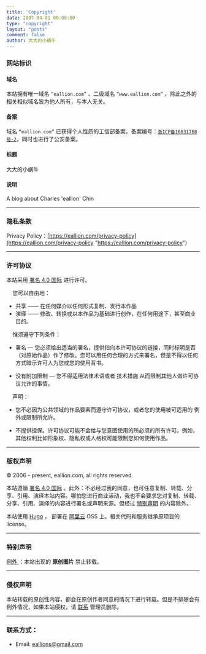 ```yaml
---
title: 'Copyright'
date: 2007-04-01 00:00:00
type: "copyright"
layout: "posts"
comment: false
author: 大大的小蜗牛
---
```


### 网站标识

#### 域名

本站拥有唯一域名 `“eallion.com”` 、二级域名 `“www.eallion.com”` ，除此之外的相关相似域名皆为他人所有，与本人无关。

#### 备案

域名 `“eallion.com”` 已获得个人性质的工信部备案，备案编号：<a href="http://beian.miit.gov.cn/" target="_blank">`浙ICP备16031768号-2`</a>，同时也进行了公安备案。

#### 标题

大大的小蜗牛

#### 说明

A blog about Charles 'eallion' Chin

------------

### 隐私条款

Privacy Policy：[https://eallion.com/privacy-policy](https://eallion.com/privacy-policy "https://eallion.com/privacy-policy")

------------

### 许可协议

本站采用 <i class="fa fa-creative-commons"></i> <a href="https://creativecommons.org/licenses/by/4.0/deed.zh" target="_blank">署名 4.0 国际</a> 进行许可。

 &nbsp;&nbsp;&nbsp;&nbsp;您可以自由地：

 - 共享 —— 在任何媒介以任何形式复制、发行本作品
 - 演绎 —— 修改、转换或以本作品为基础进行创作，在任何用途下，甚至商业目的。

&nbsp;&nbsp;&nbsp;&nbsp;惟须遵守下列条件：

 - 署名 — 您必须给出适当的署名，提供指向本许可协议的链接，同时标明是否（对原始作品）作了修改。您可以用任何合理的方式来署名，但是不得以任何方式暗示许可人为您或您的使用背书。

 - 没有附加限制 — 您不得适用法律术语或者 技术措施 从而限制其他人做许可协议允许的事情。

&nbsp;&nbsp;&nbsp;&nbsp;声明：

 - 您不必因为公共领域的作品要素而遵守许可协议，或者您的使用被可适用的 例外或限制所允许。

 - 不提供担保。许可协议可能不会给与您意图使用的所必须的所有许可。例如，其他权利比如形象权、隐私权或人格权可能限制您如何使用作品。

------------


### 版权声明

&copy; 2006 - present, eallion.com, all rights reserved.

本站遵循 <i class="fa fa-creative-commons"></i>  <a href="https://creativecommons.org/licenses/by/4.0/deed.zh" target="_blank">署名 4.0 国际</a> 。此外：不必经过我的同意，也可任意复制、转载、分享、引用、演绎本站内容。哪怕您进行商业活动，我也不会要求您对复制、转载、分享、引用、演绎的内容进行署名或声明来源。但经过 [特别声明](#特别声明) 的内容除外。

本站使用 <a href="https://gohugo.io" target="_blank">Hugo</a> ， 部署在 <a href="https://www.aliyun.com" target="_blank">阿里云</a> OSS 上。相关代码和服务继承原项目的license。

------------

### 特别声明

<a href="https://wiki.creativecommons.org/Frequently_Asked_Questions#Do_Creative_Commons_licenses_affect_exceptions_and_limitations_to_copyright.2C_such_as_fair_dealing_and_fair_use.3F" target="_blank">例外 <i class="fa fa-external-link"></i></a>：本站出现的 **原创图片** 禁止转载。

------------

### 侵权声明

本站转载的原创性内容，都会在原创作者同意的情况下进行转载。但是不排除会有例外情况，如果本站侵权，请 [联系](#联系方式) 管理员删除。

------------


### 联系方式：

 - Email: <eallions@gmail.com>